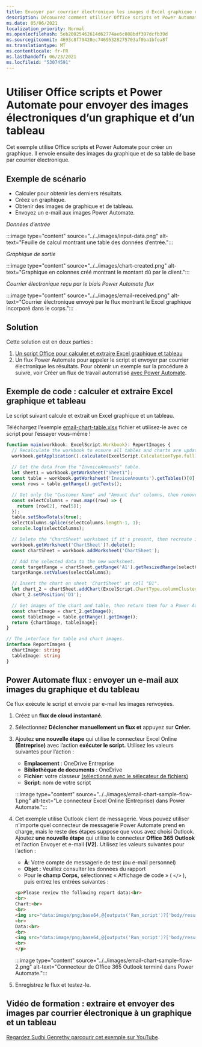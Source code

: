 ```yaml
---
title: Envoyer par courrier électronique les images d Excel graphique et d’un tableau
description: Découvrez comment utiliser Office scripts et Power Automate pour extraire et envoyer par e-mail les images d’un Excel graphique et d’un tableau.
ms.date: 05/06/2021
localization_priority: Normal
ms.openlocfilehash: 5eb20025462614d62774ae6c088bdf397dcfb39d
ms.sourcegitcommit: 4693c8f79428ec74695328275703af0ba1bfea8f
ms.translationtype: MT
ms.contentlocale: fr-FR
ms.lasthandoff: 06/23/2021
ms.locfileid: "53074591"
---
```

# <a name="use-office-scripts-and-power-automate-to-email-images-of-a-chart-and-table"></a>Utiliser Office scripts et Power Automate pour envoyer des images électroniques d’un graphique et d’un tableau

Cet exemple utilise Office scripts et Power Automate pour créer un graphique. Il envoie ensuite des images du graphique et de sa table de base par courrier électronique.

## <a name="example-scenario"></a>Exemple de scénario

* Calculer pour obtenir les derniers résultats.
* Créez un graphique.
* Obtenir des images de graphique et de tableau.
* Envoyez un e-mail aux images Power Automate.

_Données d’entrée_

:::image type="content" source="../../images/input-data.png" alt-text="Feuille de calcul montrant une table des données d’entrée.":::

_Graphique de sortie_

:::image type="content" source="../../images/chart-created.png" alt-text="Graphique en colonnes créé montrant le montant dû par le client.":::

_Courrier électronique reçu par le biais Power Automate flux_

:::image type="content" source="../../images/email-received.png" alt-text="Courrier électronique envoyé par le flux montrant le Excel graphique incorporé dans le corps.":::

## <a name="solution"></a>Solution

Cette solution est en deux parties :

1. [Un script Office pour calculer et extraire Excel graphique et tableau](#sample-code-calculate-and-extract-excel-chart-and-table)
1. Un flux Power Automate pour appeler le script et envoyer par courrier électronique les résultats. Pour obtenir un exemple sur la procédure à suivre, voir Créer un flux de travail automatisé [avec Power Automate](../../tutorials/excel-power-automate-returns.md#create-an-automated-workflow-with-power-automate).

## <a name="sample-code-calculate-and-extract-excel-chart-and-table"></a>Exemple de code : calculer et extraire Excel graphique et tableau

Le script suivant calcule et extrait un Excel graphique et un tableau.

Téléchargez l’exemple <a href="email-chart-table.xlsx">email-chart-table.xlsx</a> fichier et utilisez-le avec ce script pour l’essayer vous-même !

```TypeScript
function main(workbook: ExcelScript.Workbook): ReportImages {
  // Recalculate the workbook to ensure all tables and charts are updated.
  workbook.getApplication().calculate(ExcelScript.CalculationType.full);
  
  // Get the data from the "InvoiceAmounts" table.
  let sheet1 = workbook.getWorksheet("Sheet1");
  const table = workbook.getWorksheet('InvoiceAmounts').getTables()[0];
  const rows = table.getRange().getTexts();

  // Get only the "Customer Name" and "Amount due" columns, then remove the "Total" row.
  const selectColumns = rows.map((row) => {
    return [row[2], row[5]];
  });
  table.setShowTotals(true);
  selectColumns.splice(selectColumns.length-1, 1);
  console.log(selectColumns);

  // Delete the "ChartSheet" worksheet if it's present, then recreate it.
  workbook.getWorksheet('ChartSheet')?.delete();
  const chartSheet = workbook.addWorksheet('ChartSheet');

  // Add the selected data to the new worksheet.
  const targetRange = chartSheet.getRange('A1').getResizedRange(selectColumns.length-1, selectColumns[0].length-1);
  targetRange.setValues(selectColumns);

  // Insert the chart on sheet 'ChartSheet' at cell "D1".
  let chart_2 = chartSheet.addChart(ExcelScript.ChartType.columnClustered, targetRange);
  chart_2.setPosition('D1');

  // Get images of the chart and table, then return them for a Power Automate flow.
  const chartImage = chart_2.getImage();
  const tableImage = table.getRange().getImage();
  return {chartImage, tableImage};
}

// The interface for table and chart images.
interface ReportImages {
  chartImage: string
  tableImage: string
}
```

## <a name="power-automate-flow-email-the-chart-and-table-images"></a>Power Automate flux : envoyer un e-mail aux images du graphique et du tableau

Ce flux exécute le script et envoie par e-mail les images renvoyées.

1. Créez un **flux de cloud instantané.**
1. Sélectionnez **Déclencher manuellement un flux et** appuyez sur **Créer.**
1. Ajoutez **une nouvelle étape** qui utilise le connecteur Excel Online **(Entreprise)** avec l’action **exécuter le script.** Utilisez les valeurs suivantes pour l’action :
    * **Emplacement** : OneDrive Entreprise
    * **Bibliothèque de documents** : OneDrive
    * **Fichier**: votre classeur [(sélectionné avec le sélecateur de fichiers)](../../testing/power-automate-troubleshooting.md#select-workbooks-with-the-file-browser-control)
    * **Script**: nom de votre script

    :::image type="content" source="../../images/email-chart-sample-flow-1.png" alt-text="Le connecteur Excel Online (Entreprise) dans Power Automate.":::
1. Cet exemple utilise Outlook client de messagerie. Vous pouvez utiliser n’importe quel connecteur de messagerie Power Automate prend en charge, mais le reste des étapes suppose que vous avez choisi Outlook. Ajoutez **une nouvelle étape** qui utilise le connecteur **Office 365 Outlook** et l’action Envoyer et e-mail **(V2).** Utilisez les valeurs suivantes pour l’action :
    * **À**: Votre compte de messagerie de test (ou e-mail personnel)
    * **Objet :** Veuillez consulter les données du rapport
    * Pour le **champ Corps,** sélectionnez « Affichage de code » ( `</>` ), puis entrez les entrées suivantes :

    ```HTML
    <p>Please review the following report data:<br>
    <br>
    Chart:<br>
    <br>
    <img src="data:image/png;base64,@{outputs('Run_script')?['body/result/chartImage']}"/>
    <br>
    Data:<br>
    <br>
    <img src="data:image/png;base64,@{outputs('Run_script')?['body/result/tableImage']}"/>
    <br>
    </p>
    ```

    :::image type="content" source="../../images/email-chart-sample-flow-2.png" alt-text="Connecteur de Office 365 Outlook terminé dans Power Automate.":::
1. Enregistrez le flux et testez-le.

## <a name="training-video-extract-and-email-images-of-chart-and-table"></a>Vidéo de formation : extraire et envoyer des images par courrier électronique à un graphique et un tableau

[Regardez Sudhi Genrethy parcourir cet exemple sur YouTube](https://youtu.be/152GJyqc-Kw).
